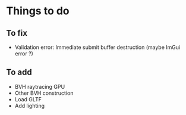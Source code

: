 # Things to do

## To fix

- Validation error: Immediate submit buffer destruction (maybe ImGui error ?)

## To add

- BVH raytracing GPU
- Other BVH construction
- Load GLTF
- Add lighting